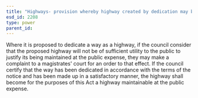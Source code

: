 ```yaml
---
title: "Highways- provision whereby highway created by dedication may become maintainable at public expense"
esd_id: 2208
type: power
parent_id:  
---
```


Where it is proposed to dedicate a way as a highway, if the council consider that the proposed highway will not be of sufficient utility to the public to justify its being maintained at the public expense, they may make a complaint to a magistrates' court for an order to that effect.  If the council certify that the way has been dedicated in accordance with the terms of the notice and has been made up in a satisfactory manner, the highway shall become for the purposes of this Act a highway maintainable at the public expense.

